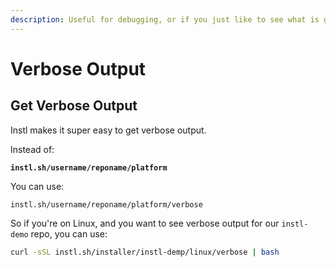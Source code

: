 ```yaml
---
description: Useful for debugging, or if you just like to see what is going on
---
```


# Verbose Output

## Get Verbose Output

Instl makes it super easy to get verbose output.

Instead of:

<pre class="language-url"><code class="lang-url"><strong>instl.sh/username/reponame/platform
</strong></code></pre>

You can use:

```url
instl.sh/username/reponame/platform/verbose
```

So if you're on Linux, and you want to see verbose output for our `instl-demo` repo, you can use:

```bash
curl -sSL instl.sh/installer/instl-demp/linux/verbose | bash
```
